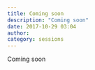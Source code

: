 ```yaml
---
title: Coming soon
description: "Coming soon"
date: 2017-10-29 03:04
author:
category: sessions
---
```

Coming soon